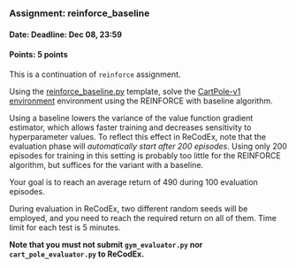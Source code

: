 ### Assignment: reinforce_baseline
#### Date: Deadline: Dec 08, 23:59
#### Points: 5 points

This is a continuation of `reinforce` assignment.

Using the [reinforce_baseline.py](https://github.com/ufal/npfl122/tree/past-1920/labs/07/reinforce_baseline.py)
template, solve the [CartPole-v1 environment](https://gym.openai.com/envs/CartPole-v1)
environment using the REINFORCE with baseline algorithm.

Using a baseline lowers the variance of the value function gradient estimator,
which allows faster training and decreases sensitivity to hyperparameter values.
To reflect this effect in ReCodEx, note that the evaluation phase will
_automatically start after 200 episodes_. Using only 200 episodes for training
in this setting is probably too little for the REINFORCE algorithm, but
suffices for the variant with a baseline.

Your goal is to reach an average return of 490 during 100 evaluation episodes.

During evaluation in ReCodEx, two different random seeds will be employed, and
you need to reach the required return on all of them. Time limit for each test
is 5 minutes.

**Note that you must not submit `gym_evaluator.py` nor `cart_pole_evaluator.py` to ReCodEx.**
